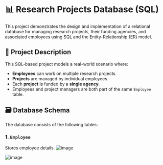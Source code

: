 # 📊 Research Projects Database (SQL)

This project demonstrates the design and implementation of a relational database for managing research projects, their funding agencies, and associated employees using SQL and the Entity-Relationship (ER) model.


## 🧠 Project Description

This SQL-based project models a real-world scenario where:
- **Employees** can work on multiple research projects.
- **Projects** are managed by individual employees.
- Each **project** is funded by a **single agency**.
- Employees and project managers are both part of the same `Employee` table.


## 🗃️ Database Schema

The database consists of the following tables:

### 1. `Employee`
Stores employee details.
![image](https://github.com/user-attachments/assets/b273e88b-9c54-4264-9855-adb45c24e775)


![image](https://github.com/user-attachments/assets/3f9d418a-90d7-45e7-b43f-7729d86f0b61)
